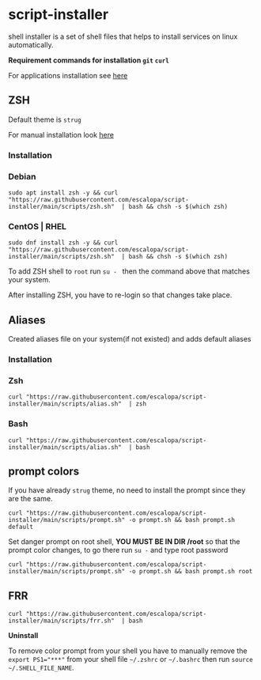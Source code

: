 # script-installer

shell installer is a set of shell files that helps to install services on linux automatically.

**Requirement commands for installation `git` `curl`**

For applications installation see [here](https://github.com/escalopa/script-installer/tree/main/scripts/app)

## ZSH

Default theme is `strug`

For manual installation look [here](https://www.freecodecamp.org/news/jazz-up-your-zsh-terminal-in-seven-steps-a-visual-guide-e81a8fd59a38/)

### **Installation** 
### Debian
```shell
sudo apt install zsh -y && curl "https://raw.githubusercontent.com/escalopa/script-installer/main/scripts/zsh.sh"  | bash && chsh -s $(which zsh)
```
### CentOS | RHEL
```shell
sudo dnf install zsh -y && curl "https://raw.githubusercontent.com/escalopa/script-installer/main/scripts/zsh.sh"  | bash && chsh -s $(which zsh)
```

To add ZSH shell to `root` run `su - ` then the command above that matches your system.

After installing ZSH, you have to re-login so that changes take place.

## Aliases

Created aliases file on your system(if not existed) and adds default aliases

### **Installation**

### Zsh
```shell
curl "https://raw.githubusercontent.com/escalopa/script-installer/main/scripts/alias.sh"  | zsh
```
### Bash
```shell
curl "https://raw.githubusercontent.com/escalopa/script-installer/main/scripts/alias.sh"  | bash
```

## prompt colors

If you have already `strug` theme, no need to install the prompt since they are the same. 
```shell
curl "https://raw.githubusercontent.com/escalopa/script-installer/main/scripts/prompt.sh" -o prompt.sh && bash prompt.sh default
```

Set danger prompt on root shell,
**YOU MUST BE IN DIR /root** so that the prompt color changes, to go there run `su -` and type root password
```shell
curl "https://raw.githubusercontent.com/escalopa/script-installer/main/scripts/prompt.sh" -o prompt.sh && bash prompt.sh root
```

## FRR
```shell
curl "https://raw.githubusercontent.com/escalopa/script-installer/main/scripts/frr.sh"  | bash
```

**Uninstall**

To remove color prompt from your shell you have to manually remove the `export PS1="***"` from your shell file `~/.zshrc` or `~/.bashrc`
then run `source ~/.SHELL_FILE_NAME`.
